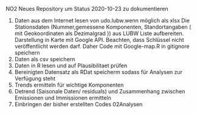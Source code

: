 NO2 Neues Repository um Status 2020-10-23 zu dokumentieren
1. Daten aus dem Internet lesen von udo.lubw.wenn möglich als xlsx
   Die Stationsdaten (Nummer,gemessene Komponenten, Standortangaben ( mit Geokoordinaten als    Dezimalgrad )) aus LUBW Liste  aufbereiten.  Darstellung in Karte mit Google API.
   Beachten, dass Schlüssel nicht veröffentlicht werden darf. Daher Code mit Google-map.R in    gitignore speichern
2. Daten als csv speichern
3. Daten in R lesen und auf Plausibilitaet prüfen
4. Bereinigten Datensatz als RDat speicherm sodass für Analysen zur Verfügung steht
5. Trends ermitteln für wichtige Komponenten
6. Detrend (Saisonale Daten/ residuals) und Zusammenhang zwischen Emissionen und Immissionen ermitteln
7. Einbringen der bisher erstellten Codes 02Analysen


